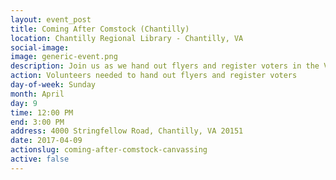 ```yaml
---
layout: event_post
title: Coming After Comstock (Chantilly)
location: Chantilly Regional Library - Chantilly, VA
social-image:
image: generic-event.png
description: Join us as we hand out flyers and register voters in the Virginia 10.
action: Volunteers needed to hand out flyers and register voters
day-of-week: Sunday
month: April
day: 9
time: 12:00 PM
end: 3:00 PM
address: 4000 Stringfellow Road, Chantilly, VA 20151
date: 2017-04-09
actionslug: coming-after-comstock-canvassing
active: false
---
```

